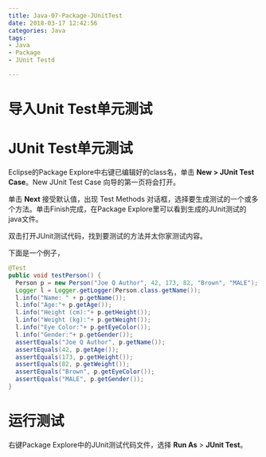 ```yaml
---
title: Java-07-Package-JUnitTest
date: 2018-03-17 12:42:56
categories: Java
tags:
- Java
- Package
- JUnit Testd

---
```


# 导入Unit Test单元测试

# JUnit Test单元测试

Eclipse的Package Explore中右键已编辑好的class名，单击 **New > JUnit Test Case**。New JUnit Test Case 向导的第一页将会打开。

单击 **Next** 接受默认值，出现 Test Methods 对话框，选择要生成测试的一个或多个方法。单击Finish完成，在Package Explore里可以看到生成的JUnit测试的java文件。

双击打开JUnit测试代码，找到要测试的方法并太你家测试内容。

下面是一个例子，

```java
@Test
public void testPerson() {
  Person p = new Person("Joe Q Author", 42, 173, 82, "Brown", "MALE");
  Logger l = Logger.getLogger(Person.class.getName());
  l.info("Name: " + p.getName());
  l.info("Age:"+ p.getAge());
  l.info("Height (cm):"+ p.getHeight());
  l.info("Weight (kg):"+ p.getWeight());
  l.info("Eye Color:"+ p.getEyeColor());
  l.info("Gender:"+ p.getGender());
  assertEquals("Joe Q Author", p.getName());
  assertEquals(42, p.getAge());
  assertEquals(173, p.getHeight());
  assertEquals(82, p.getWeight());
  assertEquals("Brown", p.getEyeColor());
  assertEquals("MALE", p.getGender());
}
```

# 运行测试

右键Package Explore中的JUnit测试代码文件，选择 **Run As** > **JUnit Test**。